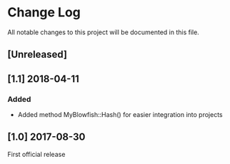 # Change Log
All notable changes to this project will be documented in this file.

## [Unreleased]

## [1.1] 2018-04-11

### Added
- Added method MyBlowfish::Hash() for easier integration into projects

## [1.0] 2017-08-30

First official release
